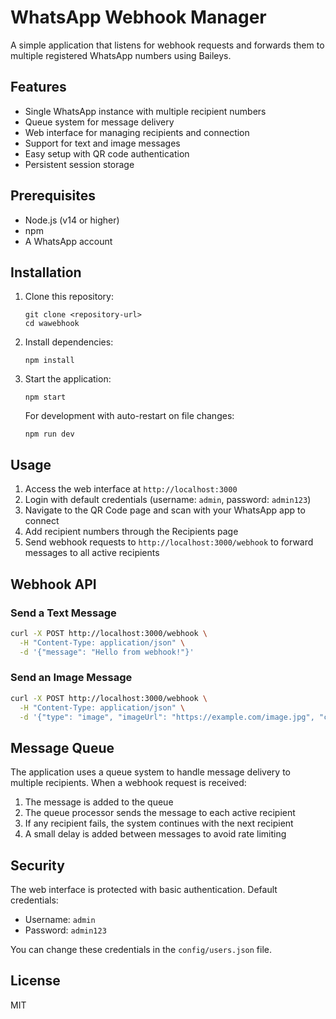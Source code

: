 # WhatsApp Webhook Manager

A simple application that listens for webhook requests and forwards them to multiple registered WhatsApp numbers using Baileys.

## Features

- Single WhatsApp instance with multiple recipient numbers
- Queue system for message delivery
- Web interface for managing recipients and connection
- Support for text and image messages
- Easy setup with QR code authentication
- Persistent session storage

## Prerequisites

- Node.js (v14 or higher)
- npm
- A WhatsApp account

## Installation

1. Clone this repository:
   ```
   git clone <repository-url>
   cd wawebhook
   ```

2. Install dependencies:
   ```
   npm install
   ```

3. Start the application:
   ```
   npm start
   ```
   For development with auto-restart on file changes:
   ```
   npm run dev
   ```

## Usage

1. Access the web interface at `http://localhost:3000`
2. Login with default credentials (username: `admin`, password: `admin123`)
3. Navigate to the QR Code page and scan with your WhatsApp app to connect
4. Add recipient numbers through the Recipients page
5. Send webhook requests to `http://localhost:3000/webhook` to forward messages to all active recipients

## Webhook API

### Send a Text Message

```bash
curl -X POST http://localhost:3000/webhook \
  -H "Content-Type: application/json" \
  -d '{"message": "Hello from webhook!"}'
```

### Send an Image Message

```bash
curl -X POST http://localhost:3000/webhook \
  -H "Content-Type: application/json" \
  -d '{"type": "image", "imageUrl": "https://example.com/image.jpg", "caption": "Image caption"}'
```

## Message Queue

The application uses a queue system to handle message delivery to multiple recipients. When a webhook request is received:

1. The message is added to the queue
2. The queue processor sends the message to each active recipient
3. If any recipient fails, the system continues with the next recipient
4. A small delay is added between messages to avoid rate limiting

## Security

The web interface is protected with basic authentication. Default credentials:
- Username: `admin`
- Password: `admin123`

You can change these credentials in the `config/users.json` file.

## License

MIT 